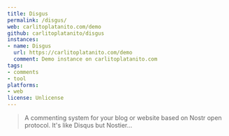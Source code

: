 ```yaml
---
title: Disgus
permalink: /disgus/
web: carlitoplatanito.com/demo
github: carlitoplatanito/disgus
instances:
- name: Disgus
  url: https://carlitoplatanito.com/demo
  comment: Demo instance on carlitoplatanito.com 
tags:
- comments
- tool
platforms:
- web
license: Unlicense
---
```


> A commenting system for your blog or website based on Nostr open protocol. It's like Disqus but Nostier...